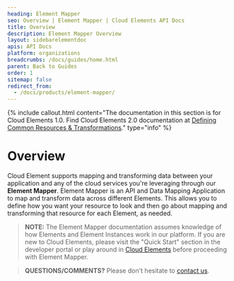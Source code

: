 ```yaml
---
heading: Element Mapper
seo: Overview | Element Mapper | Cloud Elements API Docs
title: Overview
description: Element Mapper Overview
layout: sidebarelementdoc
apis: API Docs
platform: organizations
breadcrumbs: /docs/guides/home.html
parent: Back to Guides
order: 1
sitemap: false
redirect_from:
  - /docs/products/element-mapper/
---
```


{% include callout.html content="The documentation in this section is for Cloud Elements 1.0. Find Cloud Elements 2.0 documentation at <a href=../../guides/common-resources/index.html>Defining Common Resources & Transformations</a>." type="info" %}

# Overview

Cloud Element supports mapping and transforming data between your application and any of the cloud services you're leveraging through our **Element Mapper**.  Element Mapper is an API and Data Mapping Application to map and transform data across different Elements. This allows you to define how you want your resource to look and then go about mapping and transforming that resource for each Element, as needed.

> **NOTE:** The Element Mapper documentation assumes knowledge of how Elements and Element Instances work in our platform.  If you are new to Cloud Elements, please visit the "Quick Start" section in the developer portal or play around in <a href="#" data-toggle="tooltip" data-original-title="{{site.data.glossary.ce-ui}}">Cloud Elements</a> before proceeding with Element Mapper.

> **QUESTIONS/COMMENTS?** Please don't hesitate to [contact us](mailto:support@cloud-elements.com).
